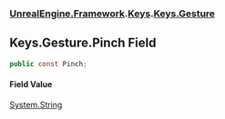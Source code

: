 ### [UnrealEngine.Framework](./UnrealEngine-Framework.md 'UnrealEngine.Framework').[Keys](./UnrealEngine-Framework-Keys.md 'UnrealEngine.Framework.Keys').[Keys.Gesture](./UnrealEngine-Framework-Keys-Gesture.md 'UnrealEngine.Framework.Keys.Gesture')
## Keys.Gesture.Pinch Field
  
```csharp
public const Pinch;
```
#### Field Value
[System.String](https://docs.microsoft.com/en-us/dotnet/api/System.String 'System.String')  
